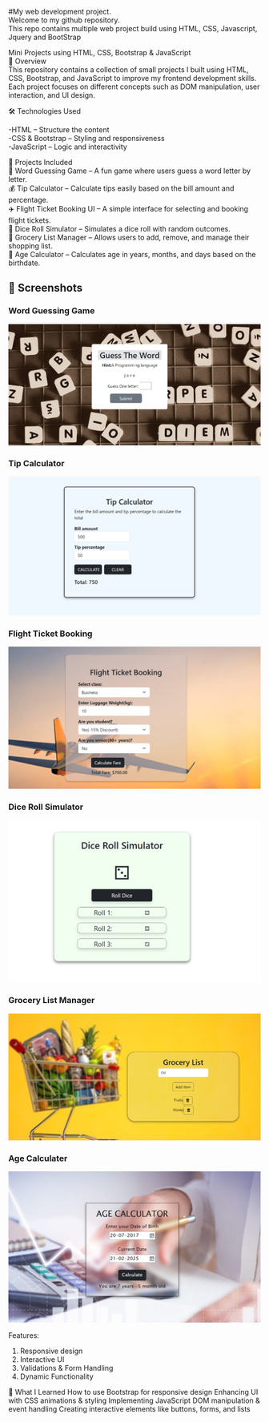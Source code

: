 #My web development project.  
Welcome to my github repository.  
This repo contains multiple web project build using HTML, CSS, Javascript, Jquery and BootStrap  

Mini Projects using HTML, CSS, Bootstrap & JavaScript  
📌 Overview  
This repository contains a collection of small projects I built using HTML, CSS, Bootstrap, and JavaScript to improve my frontend development skills. Each project focuses on different concepts such as DOM manipulation, user interaction, and UI design.  

🛠️ Technologies Used  

-HTML – Structure the content  
-CSS & Bootstrap – Styling and responsiveness  
-JavaScript – Logic and interactivity  

📂 Projects Included  
🎯 Word Guessing Game – A fun game where users guess a word letter by letter.  
💰 Tip Calculator – Calculate tips easily based on the bill amount and percentage.   
✈️ Flight Ticket Booking UI – A simple interface for selecting and booking flight tickets.  
🎲 Dice Roll Simulator – Simulates a dice roll with random outcomes.  
🛒 Grocery List Manager – Allows users to add, remove, and manage their shopping list.  
📅 Age Calculator – Calculates age in years, months, and days based on the birthdate.  

## 📸 Screenshots  

### Word Guessing Game  
![Word Guessing Game](screenshot/word.png)  

### Tip Calculator  
![Tip Calculator](screenshot/calculator.png)  

### Flight Ticket Booking  
![Flight Ticket Booking](screenshot/flight.png)  
 
### Dice Roll Simulator  
![Dice Roll Simulator](screenshot/dice.png)  

### Grocery List Manager   
![Grocery List Manager](screenshot/grocery.png)  

### Age Calculater  
![Age Calculater](screenshot/age.png)  


Features:
1. Responsive design
2. Interactive UI
3. Validations & Form Handling
4. Dynamic Functionality

🎯 What I Learned
How to use Bootstrap for responsive design
Enhancing UI with CSS animations & styling
Implementing JavaScript DOM manipulation & event handling
Creating interactive elements like buttons, forms, and lists